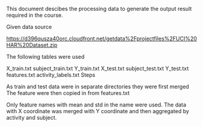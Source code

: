 This document descibes the processing data to generate the output result required in the course.

Given data source

https://d396qusza40orc.cloudfront.net/getdata%2Fprojectfiles%2FUCI%20HAR%20Dataset.zip

The following tables were used

X_train.txt
subject_train.txt
Y_train.txt
X_test.txt
subject_test.txt
Y_test.txt
features.txt
activity_labels.txt
Steps

As train and test data were in separate directories
they were first merged
The feature were then copied in from features.txt

Only feature names with mean and std in the name were used.
The data with X coordinate was merged with Y coordinate  and then aggregated by activity and subject.